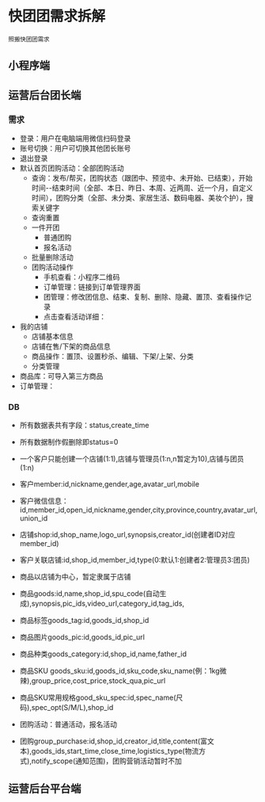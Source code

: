 # 快团团需求拆解

```
照搬快团团需求
```

## 小程序端



## 运营后台团长端

### 需求

* 登录：用户在电脑端用微信扫码登录
* 账号切换：用户可切换其他团长账号
* 退出登录
* 默认首页团购活动：全部团购活动
  * 查询：发布/帮买，团购状态（跟团中、预览中、未开始、已结束），开始时间--结束时间（全部、本日、昨日、本周、近两周、近一个月，自定义时间），团购分类（全部、未分类、家居生活、数码电器、美妆个护），搜索关键字
  * 查询重置
  * 一件开团
    * 普通团购
    * 报名活动
  * 批量删除活动
  * 团购活动操作
    * 手机查看：小程序二维码
    * 订单管理：链接到订单管理界面
    * 团管理：修改团信息、结束、复制、删除、隐藏、置顶、查看操作记录
    * 点击查看活动详细：
* 我的店铺
  * 店铺基本信息
  * 店铺在售/下架的商品信息
  * 商品操作：置顶、设置秒杀、编辑、下架/上架、分类
  * 分类管理
* 商品库：可导入第三方商品
* 订单管理：
### DB
* 所有数据表共有字段：status,create_time
* 所有数据制作假删除即status=0

* 一个客户只能创建一个店铺(1:1),店铺与管理员(1:n,n暂定为10),店铺与团员(1:n)
* 客户member:id,nickname,gender,age,avatar_url,mobile
* 客户微信信息：id,member_id,open_id,nickname,gender,city,province,country,avatar_url,union_id
* 店铺shop:id,shop_name,logo_url,synopsis,creator_id(创建者ID对应member_id)
* 客户关联店铺:id,shop_id,member_id,type(0:默认1:创建者2:管理员3:团员)

* 商品以店铺为中心，暂定隶属于店铺
* 商品goods:id,name,shop_id,spu_code(自动生成),synopsis,pic_ids,video_url,category_id,tag_ids,
* 商品标签goods_tag:id,goods_id,shop_id
* 商品图片goods_pic:id,goods_id,pic_url
* 商品种类goods_category:id,shop_id,name,father_id
* 商品SKU goods_sku:id,goods_id,sku_code,sku_name(例：1kg微辣),group_price,cost_price,stock_qua,pic_url
* 商品SKU常用规格good_sku_spec:id,spec_name(尺码),spec_opt(S/M/L),shop_id

* 团购活动：普通活动，报名活动
* 团购group_purchase:id,shop_id,creator_id,title,content(富文本),goods_ids,start_time,close_time,logistics_type(物流方式),notify_scope(通知范围)，团购营销活动暂时不加


## 运营后台平台端